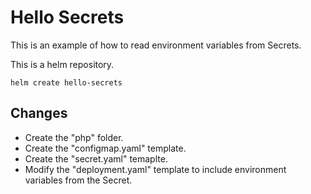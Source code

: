 # Hello Secrets

This is an example of how to read environment variables from Secrets.

This is a helm repository.

```
helm create hello-secrets
```

## Changes

* Create the "php" folder.
* Create the "configmap.yaml" template.
* Create the "secret.yaml" temaplte.
* Modify the "deployment.yaml" template to include environment variables from the Secret.


